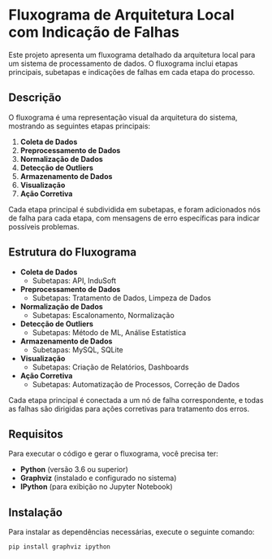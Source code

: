 # Fluxograma de Arquitetura Local com Indicação de Falhas

Este projeto apresenta um fluxograma detalhado da arquitetura local para um sistema de processamento de dados. O fluxograma inclui etapas principais, subetapas e indicações de falhas em cada etapa do processo.

## Descrição

O fluxograma é uma representação visual da arquitetura do sistema, mostrando as seguintes etapas principais:

1. **Coleta de Dados**
2. **Preprocessamento de Dados**
3. **Normalização de Dados**
4. **Detecção de Outliers**
5. **Armazenamento de Dados**
6. **Visualização**
7. **Ação Corretiva**

Cada etapa principal é subdividida em subetapas, e foram adicionados nós de falha para cada etapa, com mensagens de erro específicas para indicar possíveis problemas.

## Estrutura do Fluxograma

- **Coleta de Dados**
  - Subetapas: API, InduSoft
- **Preprocessamento de Dados**
  - Subetapas: Tratamento de Dados, Limpeza de Dados
- **Normalização de Dados**
  - Subetapas: Escalonamento, Normalização
- **Detecção de Outliers**
  - Subetapas: Método de ML, Análise Estatística
- **Armazenamento de Dados**
  - Subetapas: MySQL, SQLite
- **Visualização**
  - Subetapas: Criação de Relatórios, Dashboards
- **Ação Corretiva**
  - Subetapas: Automatização de Processos, Correção de Dados

Cada etapa principal é conectada a um nó de falha correspondente, e todas as falhas são dirigidas para ações corretivas para tratamento dos erros.

## Requisitos

Para executar o código e gerar o fluxograma, você precisa ter:

- **Python** (versão 3.6 ou superior)
- **Graphviz** (instalado e configurado no sistema)
- **IPython** (para exibição no Jupyter Notebook)

## Instalação

Para instalar as dependências necessárias, execute o seguinte comando:

```bash
pip install graphviz ipython

